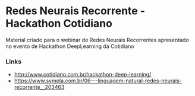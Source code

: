 # Redes Neurais Recorrente - Hackathon Cotidiano

Material criado para o webinar de Redes Neurais Recorrentes apresentado no evento de Hackathon DeepLearning da Cotidiano

### Links
* http://www.cotidiano.com.br/hackathon-deep-learning/
* https://www.sympla.com.br/06---linguagem-natural-redes-neurais-recorrente__203463

